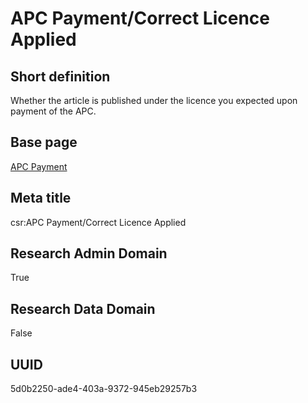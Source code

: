 # APC Payment/Correct Licence Applied
## Short definition
Whether the article is published under the licence you expected upon payment of the APC.
## Base page
[APC Payment](https://github.com/EuroCRIS/CASRAI-Dictionairies/blob/main/Objects/APC%20Payment.md)
## Meta title
csr:APC Payment/Correct Licence Applied
## Research Admin Domain
True
## Research Data Domain
False
## UUID
5d0b2250-ade4-403a-9372-945eb29257b3
